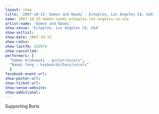 ```yaml
---
layout: show
title: '2007-10-15: Damon and Naomi - Echoplex, Los Angeles CA, USA'
name: 2007-10-15-damon-naomi-echoplex-los-angeles-ca-usa
artist-name: 'Damon and Naomi'
show-venue: 'Echoplex, Los Angeles CA, USA'
show-setlist: 
show-date: 2007-10-15
show-radio: 
show-lastfm: 292078
show-cancelled: 
performers: [
  "Damon Krukowski - guitar/vocals",
  "Naomi Yang - keyboards/bass/vocals"
  ]
facebook-event-url: 
show-poster-url: 
show-ticket-url: 
show-venue-website: 
show-additional: 
---
```


Supporting Boris